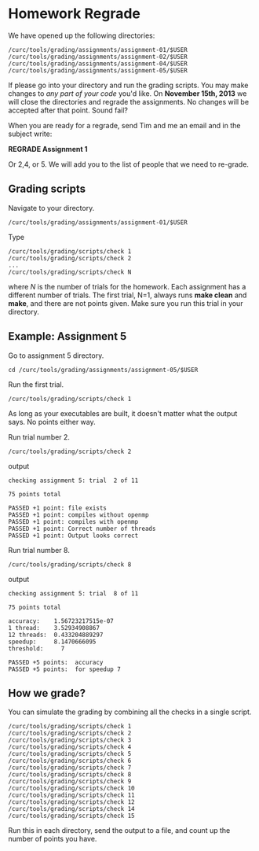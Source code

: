 # Homework Regrade

We have opened up the following directories:

	/curc/tools/grading/assignments/assignment-01/$USER
	/curc/tools/grading/assignments/assignment-02/$USER
	/curc/tools/grading/assignments/assignment-04/$USER
	/curc/tools/grading/assignments/assignment-05/$USER

If please go into your directory and run the grading scripts.  You may make changes to *any part of your code* you'd like.  On **November 15th, 2013** we will close the directories and regrade the assignments.  No changes will be accepted after that point.  Sound fail?

When you are ready for a regrade, send Tim and me an email and in the subject write:

**REGRADE Assignment 1**

Or 2,4, or 5.  We will add you to the list of people that we need to re-grade.

## Grading scripts

Navigate to your directory.

	/curc/tools/grading/assignments/assignment-01/$USER

Type

	/curc/tools/grading/scripts/check 1
	/curc/tools/grading/scripts/check 2
	...
	/curc/tools/grading/scripts/check N

where *N* is the number of trials for the homework.  Each assignment has a different number of trials.  The first trial, N=1, always runs **make clean** and **make**, and there are not points given.  Make sure you run this trial in your directory.

## Example: Assignment 5

Go to assignment 5 directory.

	cd /curc/tools/grading/assignments/assignment-05/$USER

Run the first trial.

	/curc/tools/grading/scripts/check 1

As long as your executables are built, it doesn't matter what the output says.  No points either way.


Run trial number 2.

	/curc/tools/grading/scripts/check 2

output

	checking assignment 5: trial  2 of 11

	75 points total

	PASSED +1 point: file exists
	PASSED +1 point: compiles without openmp
	PASSED +1 point: compiles with openmp
	PASSED +1 point: Correct number of threads
	PASSED +1 point: Output looks correct

Run trial number 8.

	/curc/tools/grading/scripts/check 8

output

	checking assignment 5: trial  8 of 11

	75 points total

	accuracy:    1.56723217515e-07
	1 thread:    3.52934908867
	12 threads:  0.433204889297
	speedup:     8.1470666095
	threshold:     7

	PASSED +5 points:  accuracy
	PASSED +5 points:  for speedup 7

## How we grade?

You can simulate the grading by combining all the checks in a single script.

	/curc/tools/grading/scripts/check 1
	/curc/tools/grading/scripts/check 2
	/curc/tools/grading/scripts/check 3
	/curc/tools/grading/scripts/check 4 
	/curc/tools/grading/scripts/check 5
	/curc/tools/grading/scripts/check 6
	/curc/tools/grading/scripts/check 7
	/curc/tools/grading/scripts/check 8
	/curc/tools/grading/scripts/check 9
	/curc/tools/grading/scripts/check 10
	/curc/tools/grading/scripts/check 11
	/curc/tools/grading/scripts/check 12
	/curc/tools/grading/scripts/check 14
	/curc/tools/grading/scripts/check 15

Run this in each directory, send the output to a file, and count up the number of points you have.




